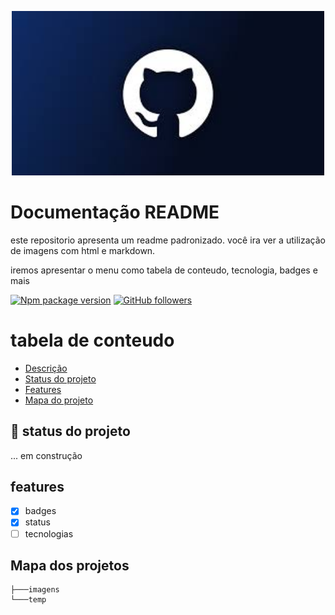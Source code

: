 <p width=""100% align="center">
    <img src="./imagens/logo.jpg" alt="logo" width="500px">
</p>

# Documentação README

<p id="descricao" align="justify">
este repositorio apresenta um readme padronizado.
você ira ver a utilização de imagens com html e markdown.

iremos apresentar o menu como tabela de conteudo, tecnologia, badges e mais 
</p>

[![Npm package version](https://badgen.net/npm/v/express)](https://npmjs.com/package/express) [![GitHub followers](https://img.shields.io/github/followers/Naereen.svg?style=social&label=Follow&maxAge=2592000)](https://github.com/Naereen?tab=followers)

# tabela de conteudo

<ul>
    <li><a href="#descricao">Descrição</a>
    <li><a href="#status">Status do projeto</a>
    <li><a href="#features">Features</a>
    <li><a href="#mapa">Mapa do projeto</a>

</ul>

## :rocket: status do projeto 
<p id="status">
    ... em construção

</p>

## features
-[X] badges
-[X] status
-[ ] tecnologias

<p id="mapa"></p>

## Mapa dos projetos 

```.
├───imagens
└───temp
```


